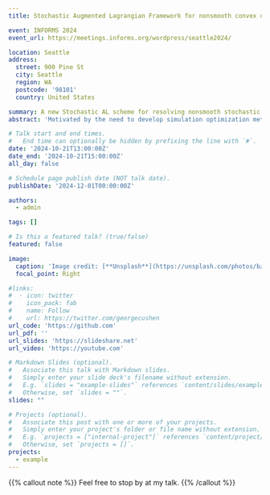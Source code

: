 ```yaml
---
title: Stochastic Augmented Lagrangian Framework for nonsmooth convex optimization problems

event: INFORMS 2024
event_url: https://meetings.informs.org/wordpress/seattle2024/

location: Seattle
address:
  street: 900 Pine St
  city: Seattle
  region: WA
  postcode: '98101'
  country: United States

summary: A new Stochastic AL scheme for resolving nonsmooth stochastic convex optimization problems
abstract: 'Motivated by the need to develop simulation optimization methods for more general problem classes, we consider a convex stochastic optimization problem where both the objective and constraints are convex but possibly complicated by uncertainty and nonsmoothness. We present a smoothed sampling-enabled augmented Lagrangian framework that relies on inexact solutions to the AL subproblem, obtainable via a stochastic approximation framework. Under a constant penalty parameter, it is shown that the dual suboptimality diminishes at a rate of $\mathcal{O}(1/K)$ while primal infeasibility and suboptimality both diminish at a rate of $\mathcal{O}(1/\sqrt{K})$. Lastly, we show the flexibility of the framework in accommodating compositional convex constraints and weakly convex objectives.'

# Talk start and end times.
#   End time can optionally be hidden by prefixing the line with `#`.
date: '2024-10-21T13:00:00Z'
date_end: '2024-10-21T15:00:00Z'
all_day: false

# Schedule page publish date (NOT talk date).
publishDate: '2024-12-01T00:00:00Z'

authors:
  - admin

tags: []

# Is this a featured talk? (true/false)
featured: false

image:
  caption: 'Image credit: [**Unsplash**](https://unsplash.com/photos/bzdhc5b3Bxs)'
  focal_point: Right

#links:
#  - icon: twitter
#    icon_pack: fab
#    name: Follow
#    url: https://twitter.com/georgecushen
url_code: 'https://github.com'
url_pdf: ''
url_slides: 'https://slideshare.net'
url_video: 'https://youtube.com'

# Markdown Slides (optional).
#   Associate this talk with Markdown slides.
#   Simply enter your slide deck's filename without extension.
#   E.g. `slides = "example-slides"` references `content/slides/example-slides.md`.
#   Otherwise, set `slides = ""`.
slides: ""

# Projects (optional).
#   Associate this post with one or more of your projects.
#   Simply enter your project's folder or file name without extension.
#   E.g. `projects = ["internal-project"]` references `content/project/deep-learning/index.md`.
#   Otherwise, set `projects = []`.
projects:
  - example
---
```


{{% callout note %}}
Feel free to stop by at my talk. 
{{% /callout %}}


